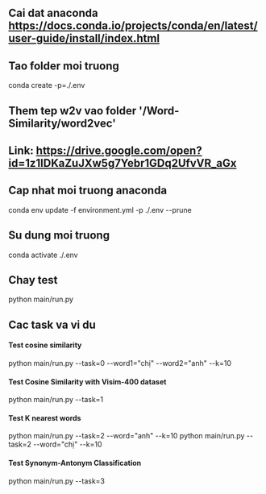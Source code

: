 ## Cai dat anaconda https://docs.conda.io/projects/conda/en/latest/user-guide/install/index.html

## Tao folder moi truong
conda create -p=./.env

## Them tep w2v vao folder '/Word-Similarity/word2vec'
## Link: https://drive.google.com/open?id=1z1IDKaZuJXw5g7Yebr1GDq2UfvVR_aGx

## Cap nhat moi truong anaconda
conda env update -f environment.yml -p ./.env --prune

## Su dung moi truong
conda activate ./.env

## Chay test
python main/run.py

## Cac task va vi du
#### Test cosine similarity
python main/run.py --task=0 --word1="chị" --word2="anh" --k=10 

#### Test Cosine Similarity with Visim-400 dataset
python main/run.py --task=1 

#### Test K nearest words
python main/run.py --task=2 --word="anh" --k=10 
python main/run.py --task=2 --word="chị" --k=10 

#### Test Synonym-Antonym Classification
python main/run.py --task=3
